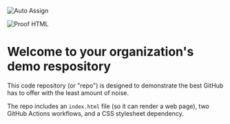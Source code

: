 ![Auto Assign](https://github.com/AI4ALLIgnite-Group2/demo-repository/actions/workflows/auto-assign.yml/badge.svg)

![Proof HTML](https://github.com/AI4ALLIgnite-Group2/demo-repository/actions/workflows/proof-html.yml/badge.svg)

# Welcome to your organization's demo respository
This code repository (or "repo") is designed to demonstrate the best GitHub has to offer with the least amount of noise.

The repo includes an `index.html` file (so it can render a web page), two GitHub Actions workflows, and a CSS stylesheet dependency.

